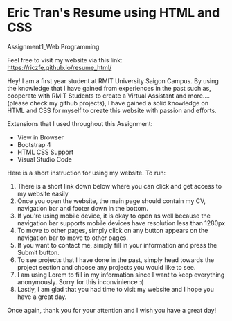 # Eric Tran's Resume using HTML and CSS
 Assignment1_Web Programming

Feel free to visit my website via this link: https://riczfe.github.io/resume_html/

Hey! I am a first year student at RMIT University Saigon Campus. By using the knowledge that I have gained from experiences in the past such as, cooperate with RMIT Students to create a Virtual Assistant and more....(please check my github projects), I have gained a solid knowledge on HTML and CSS for myself to create this website with passion and efforts.

Extensions that I used throughout this Assignment:

- View in Browser
- Bootstrap 4
- HTML CSS Support
- Visual Studio Code


Here is a short instruction for using my website. To run:
1. There is a short link down below where you can click and get access to my website easily
2. Once you open the website, the main page should contain my CV, navigation bar and footer down in the bottom.
3. If you're using mobile device, it is okay to open as well because the navigation bar supports mobile devices have resolution less than 1280px
4. To move to other pages, simply click on any button appears on the navigation bar to move to other pages.
5. If you want to contact me, simply fill in your information and press the Submit button.
6. To see projects that I have done in the past, simply head towards the project section and choose any projects you would like to see.
7. I am using Lorem to fill in my information since I want to keep everything anonymously. Sorry for this inconvinience :(
8. Lastly, I am glad that you had time to visit my website and I hope you have a great day.


Once again, thank you for your attention and I wish you have a great day!
